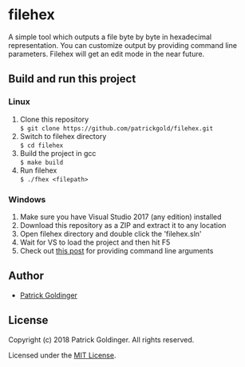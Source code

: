 # filehex
A simple tool which outputs a file byte by byte in hexadecimal representation. You can customize output by providing command line parameters.
Filehex will get an edit mode in the near future.

## Build and run this project

### Linux
1. Clone this repository\
```$ git clone https://github.com/patrickgold/filehex.git```
2. Switch to filehex directory\
```$ cd filehex```
3. Build the project in gcc\
```$ make build```
4. Run filehex\
```$ ./fhex <filepath>```

### Windows
1. Make sure you have Visual Studio 2017 (any edition) installed
2. Download this repository as a ZIP and extract it to any location
3. Open filehex directory and double click the 'filehex.sln'
4. Wait for VS to load the project and then hit F5
5. Check out [this post](https://stackoverflow.com/questions/298708/debugging-with-command-line-parameters-in-visual-studio) for providing command line arguments

## Author
* [Patrick Goldinger](https://github.com/patrickgold)

## License
Copyright (c) 2018 Patrick Goldinger. All rights reserved.

Licensed under the [MIT License](LICENSE).
